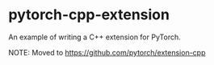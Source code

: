 # pytorch-cpp-extension

An example of writing a C++ extension for PyTorch.

NOTE: Moved to https://github.com/pytorch/extension-cpp
